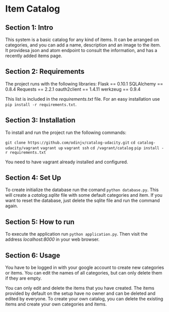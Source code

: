 # Item Catalog

## Section 1: Intro
This system is a basic catalog for any kind of items. It can be arranged on
categories, and you can add a name, description and an image to the item. It
providesa json and atom endpoint to consult the information, and has a recently
added items page.

## Section 2: Requirements
The project runs with the following libraries:
Flask == 0.10.1
SQLAlchemy == 0.8.4
Requests == 2.2.1
oauth2client == 1.4.11
werkzeug == 0.9.4

This list is included in the _requirements.txt_ file. For an easy installation
use `pip install -r requirements.txt`.

## Section 3: Installation
To install and run the project run the following commands:

 `git clone https://github.com/odinjv/catalog-udacity.git`
 `cd catalog-udacity/vagrant`
 `vagrant up`
 `vagrant ssh`
 `cd /vagrant/catalog`
 `pip install -r requirements.txt`

 You need to have vagrant already installed and configured.


## Section 4: Set Up
To create initialize the database run the comand `python database.py`. This will
create a _catalog.sqlite_ file with some default categories and item. If you
want to reset the database, just delete the sqlite file and run the command
again.

## Section 5: How to run
To execute the application run `python application.py`. Then visit the address
_localhost:8000_ in your web browser.

## Section 6: Usage
You have to be logged in with your google account to create new categories or
items. You can edit the names of all categories, but can only delete them if
they are empty.

You can only edit and delete the items that you have created. The items provided
by default on the setup have no owner and can be deleted and edited by everyone.
To create your own catalog, you can delete the existing items and create your
own categories and items.
